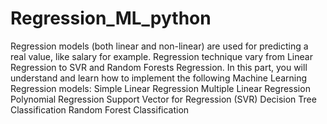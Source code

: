 # Regression_ML_python
Regression models (both linear and non-linear) are used for predicting a real value, like salary for example. Regression technique vary from Linear Regression to SVR and Random Forests Regression.  In this part, you will understand and learn how to implement the following Machine Learning Regression models:      Simple Linear Regression     Multiple Linear Regression     Polynomial Regression     Support Vector for Regression (SVR)     Decision Tree Classification     Random Forest Classification
